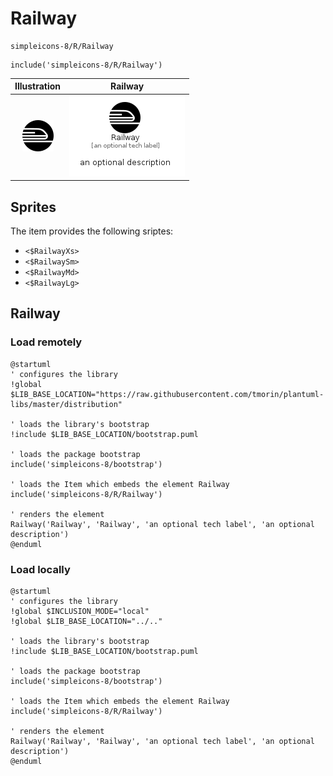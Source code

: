 # Railway


```text
simpleicons-8/R/Railway
```

```text
include('simpleicons-8/R/Railway')
```



| Illustration | Railway |
| :---: | :---: |
| ![illustration for Illustration](../../simpleicons-8/R/Railway.png) | ![illustration for Railway](../../simpleicons-8/R/Railway.Local.png) |



## Sprites
The item provides the following sriptes:

- `<$RailwayXs>`
- `<$RailwaySm>`
- `<$RailwayMd>`
- `<$RailwayLg>`





## Railway

### Load remotely
```plantuml
@startuml
' configures the library
!global $LIB_BASE_LOCATION="https://raw.githubusercontent.com/tmorin/plantuml-libs/master/distribution"

' loads the library's bootstrap
!include $LIB_BASE_LOCATION/bootstrap.puml

' loads the package bootstrap
include('simpleicons-8/bootstrap')

' loads the Item which embeds the element Railway
include('simpleicons-8/R/Railway')

' renders the element
Railway('Railway', 'Railway', 'an optional tech label', 'an optional description')
@enduml
```

### Load locally
```plantuml
@startuml
' configures the library
!global $INCLUSION_MODE="local"
!global $LIB_BASE_LOCATION="../.."

' loads the library's bootstrap
!include $LIB_BASE_LOCATION/bootstrap.puml

' loads the package bootstrap
include('simpleicons-8/bootstrap')

' loads the Item which embeds the element Railway
include('simpleicons-8/R/Railway')

' renders the element
Railway('Railway', 'Railway', 'an optional tech label', 'an optional description')
@enduml
```

